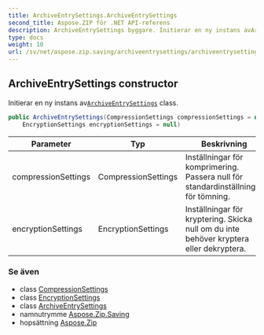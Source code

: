 ```yaml
---
title: ArchiveEntrySettings.ArchiveEntrySettings
second_title: Aspose.ZIP för .NET API-referens
description: ArchiveEntrySettings byggare. Initierar en ny instans avArchiveEntrySettings class.
type: docs
weight: 10
url: /sv/net/aspose.zip.saving/archiveentrysettings/archiveentrysettings/
---
```

## ArchiveEntrySettings constructor

Initierar en ny instans av[`ArchiveEntrySettings`](../) class.

```csharp
public ArchiveEntrySettings(CompressionSettings compressionSettings = null, 
    EncryptionSettings encryptionSettings = null)
```

| Parameter | Typ | Beskrivning |
| --- | --- | --- |
| compressionSettings | CompressionSettings | Inställningar för komprimering. Passera null för standardinställningar för tömning. |
| encryptionSettings | EncryptionSettings | Inställningar för kryptering. Skicka null om du inte behöver kryptera eller dekryptera. |

### Se även

* class [CompressionSettings](../../compressionsettings/)
* class [EncryptionSettings](../../encryptionsettings/)
* class [ArchiveEntrySettings](../)
* namnutrymme [Aspose.Zip.Saving](../../archiveentrysettings/)
* hopsättning [Aspose.Zip](../../../)


